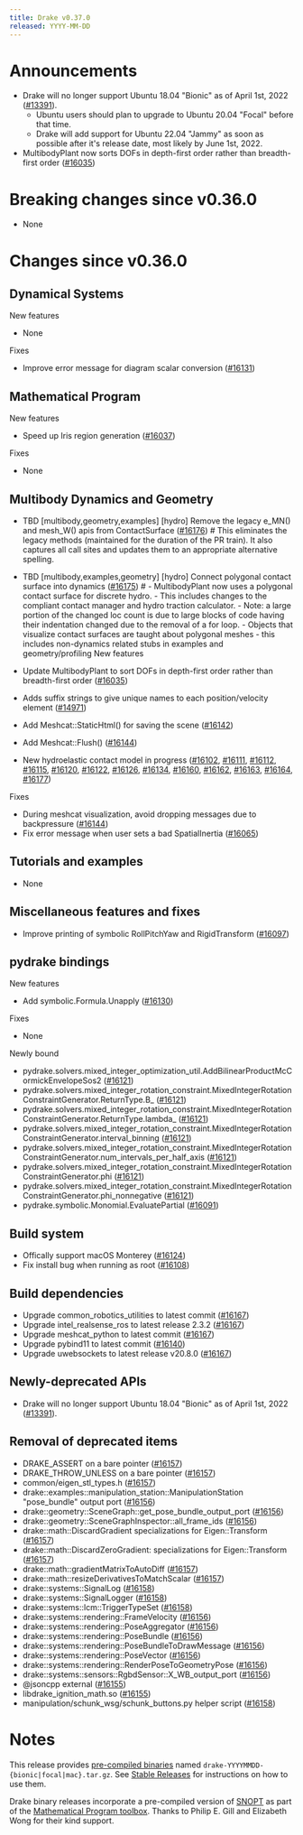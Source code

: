 ```yaml
---
title: Drake v0.37.0
released: YYYY-MM-DD
---
```


# Announcements

* Drake will no longer support Ubuntu 18.04 "Bionic" as of April 1st, 2022
  ([#13391][_#13391]).
  * Ubuntu users should plan to upgrade to Ubuntu 20.04 "Focal" before that
    time.
  * Drake will add support for Ubuntu 22.04 "Jammy" as soon as possible
    after it's release date, most likely by June 1st, 2022.
* MultibodyPlant now sorts DOFs in depth-first order rather than breadth-first order ([#16035][_#16035])

# Breaking changes since v0.36.0

* None

# Changes since v0.36.0

## Dynamical Systems

<!-- <relnotes for systems go here> -->

New features

* None

Fixes

* Improve error message for diagram scalar conversion ([#16131][_#16131])

## Mathematical Program

<!-- <relnotes for solvers go here> -->

New features

* Speed up Iris region generation ([#16037][_#16037])

Fixes

* None

## Multibody Dynamics and Geometry

<!-- <relnotes for geometry,multibody go here> -->

* TBD [multibody,geometry,examples] [hydro] Remove the legacy e_MN() and mesh_W() apis from ContactSurface ([#16176][_#16176])  # This eliminates the legacy methods (maintained for the duration of the PR train). It also captures all call sites and updates them to an appropriate alternative spelling.
* TBD [multibody,examples,geometry] [hydro] Connect polygonal contact surface into dynamics ([#16175][_#16175])  # - MultibodyPlant now uses a polygonal contact surface for discrete hydro. - This includes changes to the compliant contact manager and hydro traction calculator. - Note: a large portion of the changed loc count is due to large blocks of code having their indentation changed due to the removal of a for loop. - Objects that visualize contact surfaces are taught about polygonal meshes - this includes non-dynamics related stubs in examples and geometry/profiling
New features

* Update MultibodyPlant to sort DOFs in depth-first order rather than breadth-first order ([#16035][_#16035])
* Adds suffix strings to give unique names to each position/velocity element ([#14971][_#14971])
* Add Meshcat::StaticHtml() for saving the scene ([#16142][_#16142])
* Add Meshcat::Flush() ([#16144][_#16144])
* New hydroelastic contact model in progress ([#16102][_#16102], [#16111][_#16111], [#16112][_#16112], [#16115][_#16115], [#16120][_#16120], [#16122][_#16122], [#16126][_#16126], [#16134][_#16134], [#16160][_#16160], [#16162][_#16162], [#16163][_#16163], [#16164][_#16164], [#16177][_#16177])

Fixes

* During meshcat visualization, avoid dropping messages due to backpressure ([#16144][_#16144])
* Fix error message when user sets a bad SpatialInertia ([#16065][_#16065])

## Tutorials and examples

<!-- <relnotes for examples,tutorials go here> -->

* None

## Miscellaneous features and fixes

<!-- <relnotes for common,math,lcm,lcmtypes,manipulation,perception go here> -->

* Improve printing of symbolic RollPitchYaw and RigidTransform ([#16097][_#16097])

## pydrake bindings

<!-- <relnotes for bindings go here> -->

New features

* Add symbolic.Formula.Unapply ([#16130][_#16130])

Fixes

* None

Newly bound

* pydrake.solvers.mixed_integer_optimization_util.AddBilinearProductMcCormickEnvelopeSos2 ([#16121][_#16121])
* pydrake.solvers.mixed_integer_rotation_constraint.MixedIntegerRotationConstraintGenerator.ReturnType.B_ ([#16121][_#16121])
* pydrake.solvers.mixed_integer_rotation_constraint.MixedIntegerRotationConstraintGenerator.ReturnType.lambda_ ([#16121][_#16121])
* pydrake.solvers.mixed_integer_rotation_constraint.MixedIntegerRotationConstraintGenerator.interval_binning ([#16121][_#16121])
* pydrake.solvers.mixed_integer_rotation_constraint.MixedIntegerRotationConstraintGenerator.num_intervals_per_half_axis ([#16121][_#16121])
* pydrake.solvers.mixed_integer_rotation_constraint.MixedIntegerRotationConstraintGenerator.phi ([#16121][_#16121])
* pydrake.solvers.mixed_integer_rotation_constraint.MixedIntegerRotationConstraintGenerator.phi_nonnegative ([#16121][_#16121])
* pydrake.symbolic.Monomial.EvaluatePartial  ([#16091][_#16091])

## Build system

<!-- <relnotes for cmake,doc,setup,third_party,tools go here> -->

* Offically support macOS Monterey ([#16124][_#16124])
* Fix install bug when running as root ([#16108][_#16108])

## Build dependencies

<!-- Manually relocate any "Upgrade foo_external to latest" lines to here, -->
<!-- and then sort them alphabetically. -->

* Upgrade common_robotics_utilities to latest commit ([#16167][_#16167])
* Upgrade intel_realsense_ros to latest release 2.3.2 ([#16167][_#16167])
* Upgrade meshcat_python to latest commit ([#16167][_#16167])
* Upgrade pybind11 to latest commit ([#16140][_#16140])
* Upgrade uwebsockets to latest release v20.8.0 ([#16167][_#16167])

## Newly-deprecated APIs

* Drake will no longer support Ubuntu 18.04 "Bionic" as of April 1st, 2022 ([#13391][_#13391]).

## Removal of deprecated items

* DRAKE_ASSERT on a bare pointer ([#16157][_#16157])
* DRAKE_THROW_UNLESS on a bare pointer ([#16157][_#16157])
* common/eigen_stl_types.h ([#16157][_#16157])
* drake::examples::manipulation_station::ManipulationStation "pose_bundle" output port ([#16156][_#16156])
* drake::geometry::SceneGraph::get_pose_bundle_output_port ([#16156][_#16156])
* drake::geometry::SceneGraphInspector::all_frame_ids ([#16156][_#16156])
* drake::math::DiscardGradient specializations for Eigen::Transform ([#16157][_#16157])
* drake::math::DiscardZeroGradient: specializations for Eigen::Transform ([#16157][_#16157])
* drake::math::gradientMatrixToAutoDiff ([#16157][_#16157])
* drake::math::resizeDerivativesToMatchScalar ([#16157][_#16157])
* drake::systems::SignalLog ([#16158][_#16158])
* drake::systems::SignalLogger ([#16158][_#16158])
* drake::systems::lcm::TriggerTypeSet ([#16158][_#16158])
* drake::systems::rendering::FrameVelocity ([#16156][_#16156])
* drake::systems::rendering::PoseAggregator ([#16156][_#16156])
* drake::systems::rendering::PoseBundle ([#16156][_#16156])
* drake::systems::rendering::PoseBundleToDrawMessage ([#16156][_#16156])
* drake::systems::rendering::PoseVector ([#16156][_#16156])
* drake::systems::rendering::RenderPoseToGeometryPose ([#16156][_#16156])
* drake::systems::sensors::RgbdSensor::X_WB_output_port ([#16156][_#16156])
* @jsoncpp external ([#16155][_#16155])
* libdrake_ignition_math.so ([#16155][_#16155])
* manipulation/schunk_wsg/schunk_buttons.py helper script ([#16158][_#16158])

# Notes

This release provides [pre-compiled binaries](https://github.com/RobotLocomotion/drake/releases/tag/v0.37.0) named
``drake-YYYYMMDD-{bionic|focal|mac}.tar.gz``. See [Stable Releases](/from_binary.html#stable-releases) for instructions on how to use them.

Drake binary releases incorporate a pre-compiled version of [SNOPT](https://ccom.ucsd.edu/~optimizers/solvers/snopt/) as part of the
[Mathematical Program toolbox](https://drake.mit.edu/doxygen_cxx/group__solvers.html). Thanks to
Philip E. Gill and Elizabeth Wong for their kind support.

<!-- <begin issue links> -->
[_#13391]: https://github.com/RobotLocomotion/drake/pull/13391
[_#14971]: https://github.com/RobotLocomotion/drake/pull/14971
[_#16035]: https://github.com/RobotLocomotion/drake/pull/16035
[_#16037]: https://github.com/RobotLocomotion/drake/pull/16037
[_#16065]: https://github.com/RobotLocomotion/drake/pull/16065
[_#16091]: https://github.com/RobotLocomotion/drake/pull/16091
[_#16097]: https://github.com/RobotLocomotion/drake/pull/16097
[_#16102]: https://github.com/RobotLocomotion/drake/pull/16102
[_#16108]: https://github.com/RobotLocomotion/drake/pull/16108
[_#16111]: https://github.com/RobotLocomotion/drake/pull/16111
[_#16112]: https://github.com/RobotLocomotion/drake/pull/16112
[_#16115]: https://github.com/RobotLocomotion/drake/pull/16115
[_#16120]: https://github.com/RobotLocomotion/drake/pull/16120
[_#16121]: https://github.com/RobotLocomotion/drake/pull/16121
[_#16122]: https://github.com/RobotLocomotion/drake/pull/16122
[_#16124]: https://github.com/RobotLocomotion/drake/pull/16124
[_#16126]: https://github.com/RobotLocomotion/drake/pull/16126
[_#16130]: https://github.com/RobotLocomotion/drake/pull/16130
[_#16131]: https://github.com/RobotLocomotion/drake/pull/16131
[_#16134]: https://github.com/RobotLocomotion/drake/pull/16134
[_#16140]: https://github.com/RobotLocomotion/drake/pull/16140
[_#16142]: https://github.com/RobotLocomotion/drake/pull/16142
[_#16144]: https://github.com/RobotLocomotion/drake/pull/16144
[_#16155]: https://github.com/RobotLocomotion/drake/pull/16155
[_#16156]: https://github.com/RobotLocomotion/drake/pull/16156
[_#16157]: https://github.com/RobotLocomotion/drake/pull/16157
[_#16158]: https://github.com/RobotLocomotion/drake/pull/16158
[_#16160]: https://github.com/RobotLocomotion/drake/pull/16160
[_#16162]: https://github.com/RobotLocomotion/drake/pull/16162
[_#16163]: https://github.com/RobotLocomotion/drake/pull/16163
[_#16164]: https://github.com/RobotLocomotion/drake/pull/16164
[_#16167]: https://github.com/RobotLocomotion/drake/pull/16167
[_#16175]: https://github.com/RobotLocomotion/drake/pull/16175
[_#16176]: https://github.com/RobotLocomotion/drake/pull/16176
[_#16177]: https://github.com/RobotLocomotion/drake/pull/16177
<!-- <end issue links> -->

<!--
  Current oldest_commit ab9b236d0dba0d87ddd25fc3c1ede143024a8c55 (exclusive).
  Current newest_commit feedf5d06916ea8d01e9626e19c0522f3e36f228 (inclusive).
-->
